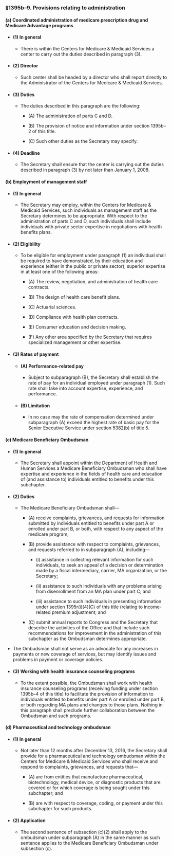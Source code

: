 ### §1395b–9. Provisions relating to administration
#### (a) Coordinated administration of medicare prescription drug and Medicare Advantage programs
* #### (1) In general
  * There is within the Centers for Medicare & Medicaid Services a center to carry out the duties described in paragraph (3).

* #### (2) Director
  * Such center shall be headed by a director who shall report directly to the Administrator of the Centers for Medicare & Medicaid Services.

* #### (3) Duties
  * The duties described in this paragraph are the following:

    * (A) The administration of parts C and D.

    * (B) The provision of notice and information under section 1395b–2 of this title.

    * (C) Such other duties as the Secretary may specify.

* #### (4) Deadline
  * The Secretary shall ensure that the center is carrying out the duties described in paragraph (3) by not later than January 1, 2008.

#### (b) Employment of management staff
* #### (1) In general
  * The Secretary may employ, within the Centers for Medicare & Medicaid Services, such individuals as management staff as the Secretary determines to be appropriate. With respect to the administration of parts C and D, such individuals shall include individuals with private sector expertise in negotiations with health benefits plans.

* #### (2) Eligibility
  * To be eligible for employment under paragraph (1) an individual shall be required to have demonstrated, by their education and experience (either in the public or private sector), superior expertise in at least one of the following areas:

    * (A) The review, negotiation, and administration of health care contracts.

    * (B) The design of health care benefit plans.

    * (C) Actuarial sciences.

    * (D) Compliance with health plan contracts.

    * (E) Consumer education and decision making.

    * (F) Any other area specified by the Secretary that requires specialized management or other expertise.

* #### (3) Rates of payment
  * #### (A) Performance-related pay
    * Subject to subparagraph (B), the Secretary shall establish the rate of pay for an individual employed under paragraph (1). Such rate shall take into account expertise, experience, and performance.

  * #### (B) Limitation
    * In no case may the rate of compensation determined under subparagraph (A) exceed the highest rate of basic pay for the Senior Executive Service under section 5382(b) of title 5.

#### (c) Medicare Beneficiary Ombudsman
* #### (1) In general
  * The Secretary shall appoint within the Department of Health and Human Services a Medicare Beneficiary Ombudsman who shall have expertise and experience in the fields of health care and education of (and assistance to) individuals entitled to benefits under this subchapter.

* #### (2) Duties
  * The Medicare Beneficiary Ombudsman shall—

    * (A) receive complaints, grievances, and requests for information submitted by individuals entitled to benefits under part A or enrolled under part B, or both, with respect to any aspect of the medicare program;

    * (B) provide assistance with respect to complaints, grievances, and requests referred to in subparagraph (A), including—

      * (i) assistance in collecting relevant information for such individuals, to seek an appeal of a decision or determination made by a fiscal intermediary, carrier, MA organization, or the Secretary;

      * (ii) assistance to such individuals with any problems arising from disenrollment from an MA plan under part C; and

      * (iii) assistance to such individuals in presenting information under section 1395r(i)(4)(C) of this title (relating to income-related premium adjustment; and


    * (C) submit annual reports to Congress and the Secretary that describe the activities of the Office and that include such recommendations for improvement in the administration of this subchapter as the Ombudsman determines appropriate.


* The Ombudsman shall not serve as an advocate for any increases in payments or new coverage of services, but may identify issues and problems in payment or coverage policies.

* #### (3) Working with health insurance counseling programs
  * To the extent possible, the Ombudsman shall work with health insurance counseling programs (receiving funding under section 1395b–4 of this title) to facilitate the provision of information to individuals entitled to benefits under part A or enrolled under part B, or both regarding MA plans and changes to those plans. Nothing in this paragraph shall preclude further collaboration between the Ombudsman and such programs.

#### (d) Pharmaceutical and technology ombudsman
* #### (1) In general
  * Not later than 12 months after December 13, 2016, the Secretary shall provide for a pharmaceutical and technology ombudsman within the Centers for Medicare & Medicaid Services who shall receive and respond to complaints, grievances, and requests that—

    * (A) are from entities that manufacture pharmaceutical, biotechnology, medical device, or diagnostic products that are covered or for which coverage is being sought under this subchapter; and

    * (B) are with respect to coverage, coding, or payment under this subchapter for such products.

* #### (2) Application
  * The second sentence of subsection (c)(2) shall apply to the ombudsman under subparagraph (A) in the same manner as such sentence applies to the Medicare Beneficiary Ombudsman under subsection (c).